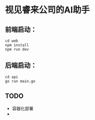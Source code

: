 # 视⻅睿来公司的AI助手

## 前端启动：
```
cd web
npm install
npm run dev
```

## 后端启动：
```
cd api
go run main.go
```

## TODO
- 容器化部署
- 